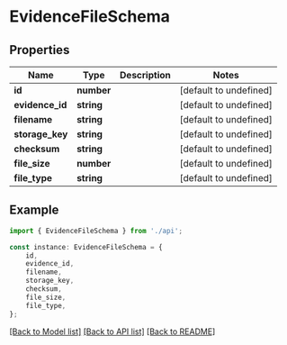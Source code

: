 # EvidenceFileSchema


## Properties

Name | Type | Description | Notes
------------ | ------------- | ------------- | -------------
**id** | **number** |  | [default to undefined]
**evidence_id** | **string** |  | [default to undefined]
**filename** | **string** |  | [default to undefined]
**storage_key** | **string** |  | [default to undefined]
**checksum** | **string** |  | [default to undefined]
**file_size** | **number** |  | [default to undefined]
**file_type** | **string** |  | [default to undefined]

## Example

```typescript
import { EvidenceFileSchema } from './api';

const instance: EvidenceFileSchema = {
    id,
    evidence_id,
    filename,
    storage_key,
    checksum,
    file_size,
    file_type,
};
```

[[Back to Model list]](../README.md#documentation-for-models) [[Back to API list]](../README.md#documentation-for-api-endpoints) [[Back to README]](../README.md)
